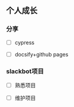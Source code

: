 ## 个人成长

### 分享

* [ ] cypress
* [ ] docsify+github pages



### slackbot项目

* [ ] 熟悉项目

* [ ] 维护项目

  

  

